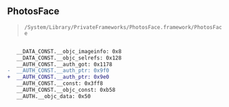 ## PhotosFace

> `/System/Library/PrivateFrameworks/PhotosFace.framework/PhotosFace`

```diff

   __DATA_CONST.__objc_imageinfo: 0x8
   __DATA_CONST.__objc_selrefs: 0x128
   __AUTH_CONST.__auth_got: 0x1178
-  __AUTH_CONST.__auth_ptr: 0x9f0
+  __AUTH_CONST.__auth_ptr: 0x9e0
   __AUTH_CONST.__const: 0x3ff8
   __AUTH_CONST.__objc_const: 0xb58
   __AUTH.__objc_data: 0x50

```
